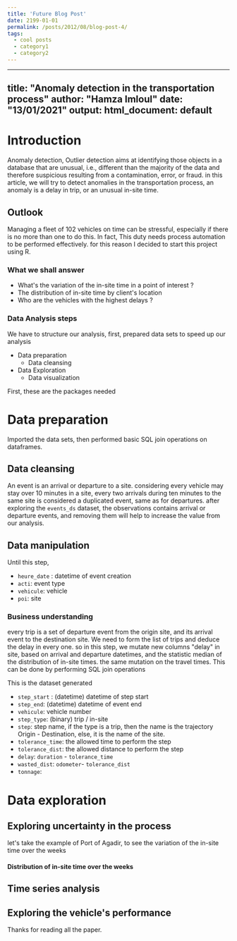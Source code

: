 ```yaml
---
title: 'Future Blog Post'
date: 2199-01-01
permalink: /posts/2012/08/blog-post-4/
tags:
  - cool posts
  - category1
  - category2
---
```


---
title: "Anomaly detection in the transportation process"
author: "Hamza Imloul"
date: "13/01/2021"
output:
  html_document: default
---

# Introduction

Anomaly detection, Outlier detection aims at identifying those objects in a database that are unusual, i.e., different than the majority of the data and therefore suspicious resulting from a contamination, error, or fraud. in this article, we will try to detect anomalies in the transportation process, an anomaly is a delay in trip, or an unusual in-site time.

## Outlook

Managing a fleet of 102 vehicles on time can be stressful, especially if there is no more than one to do this. In fact, This duty needs process automation to be performed effectively. for this reason I decided to start this project using R.

### What we shall answer

-   What's the variation of the in-site time in a point of interest ?
-   The distribution of in-site time by client's location
-   Who are the vehicles with the highest delays ?

### Data Analysis steps

We have to structure our analysis, first, prepared data sets to speed up our analysis

-   Data preparation
    -   Data cleansing
-   Data Exploration
    -   Data visualization

First, these are the packages needed

# Data preparation
Imported the data sets,
then performed basic SQL join operations on dataframes.

## Data cleansing
An event is an arrival or departure to a site. considering every vehicle may stay over 10 minutes in a site, every two arrivals during ten minutes to the same site is considered a duplicated event, same as for departures.
after exploring the `events_ds` dataset, the observations contains arrival or departure events, and removing them will help to increase the value from our analysis.

## Data manipulation
Until this step,
-   `heure_date` : datetime of event creation
-   `acti`: event type
-   `vehicule`: vehicle
-   `poi`: site

### Business understanding
every trip is a set of departure event from the origin site, and its arrival event to the destination site. We need to form the list of trips and deduce the delay in every one. so in this step, we mutate new columns "delay" in site, based on arrival and departure datetimes, and the statistic median of the distribution of in-site times. the same mutation on the travel times. This can be done by performing SQL join operations

This is the dataset generated

-   `step_start` : (datetime) datetime of step start
-   `step_end`: (datetime) datetime of event end
-   `vehicule`: vehicle number
-   `step_type`: (binary) trip / in-site
-   `step`: step name, if the type is a trip, then the name is the trajectory Origin - Destination, else, it is the name of the site.
-   `tolerance_time`: the allowed time to perform the step
-   `tolerance_dist`: the allowed distance to perform the step
-   `delay`: `duration` - `tolerance_time`
-   `wasted_dist`: `odometer`- `tolerance_dist`
-   `tonnage`:

# Data exploration

## Exploring uncertainty in the process
let's take the example of Port of Agadir, to see the variation of the in-site time over the weeks

#### Distribution of in-site time over the weeks

## Time series analysis

## Exploring the vehicle's performance

Thanks for reading all the paper.

